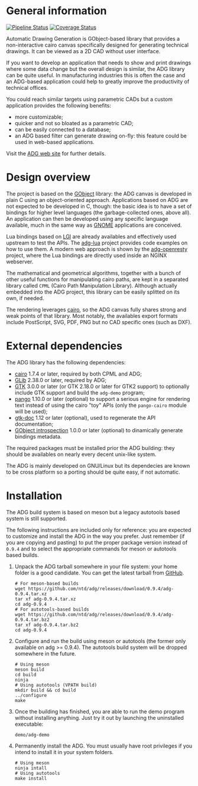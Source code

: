 General information
===================
[![Pipeline Status](https://gitlab.com/libadg/adg/badges/master/pipeline.svg)](https://gitlab.com/libadg/adg/commits/master)
[![Coverage Status](https://gitlab.com/libadg/adg/badges/master/coverage.svg)](https://gitlab.com/libadg/adg/commits/master)

Automatic Drawing Generation is GObject-based library that provides
a non-interactive cairo canvas specifically designed for generating
technical drawings. It can be viewed as a 2D CAD without user
interface.

If you want to develop an application that needs to show and print
drawings where some data change but the overall design is similar,
the ADG library can be quite useful. In manufacturing industries
this is often the case and an ADG-based application could help to
greatly improve the productivity of technical offices.

You could reach similar targets using parametric CADs but a custom
application provides the following benefits:

 * more customizable;
 * quicker and not so bloated as a parametric CAD;
 * can be easily connected to a database;
 * an ADG based filter can generate drawing on-fly: this feature
   could be used in web-based applications.

Visit the [ADG web site](https://adg.entidi.com/) for further
details.


Design overview
===============

The project is based on the [GObject](https://www.gtk.org/) library:
the ADG canvas is developed in plain C using an object-oriented
approach. Applications based on ADG are not expected to be
developed in C, though: the basic idea is to have a set of bindings
for higher level languages (the garbage-collected ones, above all).
An application can then be developed using any specific language
available, much in the same way as [GNOME](https://www.gnome.org/)
applications are conceived.

Lua bindings based on [LGI](https://github.com/lgi-devs/lgi) are
already availables and effectively used upstream to test the APIs.
The [adg-lua](https://github.com/ntd/adg-lua) project provides code
examples on how to use them. A modern web approach is shown by the
[adg-openresty](https://github.com/ntd/adg-openresty) project, where
the Lua bindings are directly used inside an NGINX webserver.

The mathematical and geometrical algorithms, together with a bunch
of other useful functions for manipulating cairo paths, are kept
in a separated library called `CPML` (Cairo Path Manipulation Library).
Although actually embedded into the ADG project, this library can be
easily splitted on its own, if needed.

The rendering leverages [cairo](https://www.cairographics.org/), so
the ADG canvas fully shares strong and weak points of that library.
Most notably, the availables export formats include PostScript, SVG,
PDF, PNG but no CAD specific ones (such as DXF).


External dependencies
=====================

The ADG library has the following dependencies:

 * [cairo](https://www.cairographics.org/) 1.7.4 or later, required
   by both CPML and ADG;
 * [GLib](https://www.gtk.org/) 2.38.0 or later, required by ADG;
 * [GTK](https://www.gtk.org/) 3.0.0 or later (or GTK 2.18.0 or
   later for GTK2 support) to optionally include GTK support and build
   the `adg-demo` program;
 * [pango](https://pango.gnome.org/) 1.10.0 or later (optional) to
   support a serious engine for rendering text instead of using the
   cairo "toy" APIs (only the `pango-cairo` module will be used);
 * [gtk-doc](https://wiki.gnome.org/DocumentationProject/GtkDoc) 1.12
   or later (optional), used to regenerate the API documentation;
 * [GObject introspection](https://gi.readthedocs.io/) 1.0.0 or later
   (optional) to dinamically generate bindings metadata.

The required packages must be installed prior the ADG building:
they should be availables on nearly every decent unix-like system.

The ADG is mainly developed on GNU/Linux but its dependecies are
known to be cross platform so a porting should be quite easy, if
not automatic.


Installation
============

The ADG build system is based on meson but a legacy autotools based
system is still supported.

The following instructions are included only for reference: you are
expected to customize and install the ADG in the way you prefer.
Just remember (if you are copying and pasting) to put the proper
package version instead of `0.9.4` and to select the appropriate
commands for meson or autotools based builds.

1. Unpack the ADG tarball somewhere in your file system: your home
   folder is a good candidate. You can get the latest tarball from
   [GitHub](https://github.com/ntd/adg/releases).
    ```
    # For meson-based builds
    wget https://github.com/ntd/adg/releases/download/0.9.4/adg-0.9.4.tar.xz
    tar xf adg-0.9.4.tar.xz
    cd adg-0.9.4
    # For autotools-based builds
    wget https://github.com/ntd/adg/releases/download/0.9.4/adg-0.9.4.tar.bz2
    tar xf adg-0.9.4.tar.bz2
    cd adg-0.9.4
    ```
2. Configure and run the build using meson or autotools (the former
   only available on adg >= 0.9.4). The autotools build system will
   be dropped somewhere in the future.
    ```
    # Using meson
    meson build
    cd build
    ninja
    # Using autotools (VPATH build)
    mkdir build && cd build
    ../configure
    make
    ```
3. Once the building has finished, you are able to run the demo
   program without installing anything. Just try it out by
   launching the uninstalled executable:
    ```
    demo/adg-demo
    ```
4. Permanently install the ADG. You must usually have root privileges
   if you intend to install it in your system folders.
    ```
    # Using meson
    ninja intall
    # Using autotools
    make install
    ```
